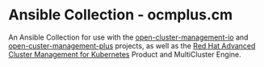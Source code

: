 # Ansible Collection - ocmplus.cm

An Ansible Collection for use with the [open-cluster-management-io](https://github.com/open-cluster-management-io) and [open-custer-management-plus](https://github.com/open-cluster-management) projects, as well as the [Red Hat Advanced Cluster Management for Kubernetes](https://www.redhat.com/en/technologies/management/advanced-cluster-management) Product and MultiCluster Engine.  